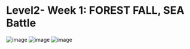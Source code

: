# Level2- Week 1: FOREST FALL, SEA Battle
        
![image](https://user-images.githubusercontent.com/115491975/223515559-1d0c8c7c-ff1b-4e05-add1-daa511944eaa.png)
![image](https://user-images.githubusercontent.com/115491975/224108848-0a588722-3037-4caa-933c-9ea5b02db174.png)
![image](https://user-images.githubusercontent.com/115491975/224348850-ed579e71-ae1c-4c38-a0b5-ebd216a814a3.png)


